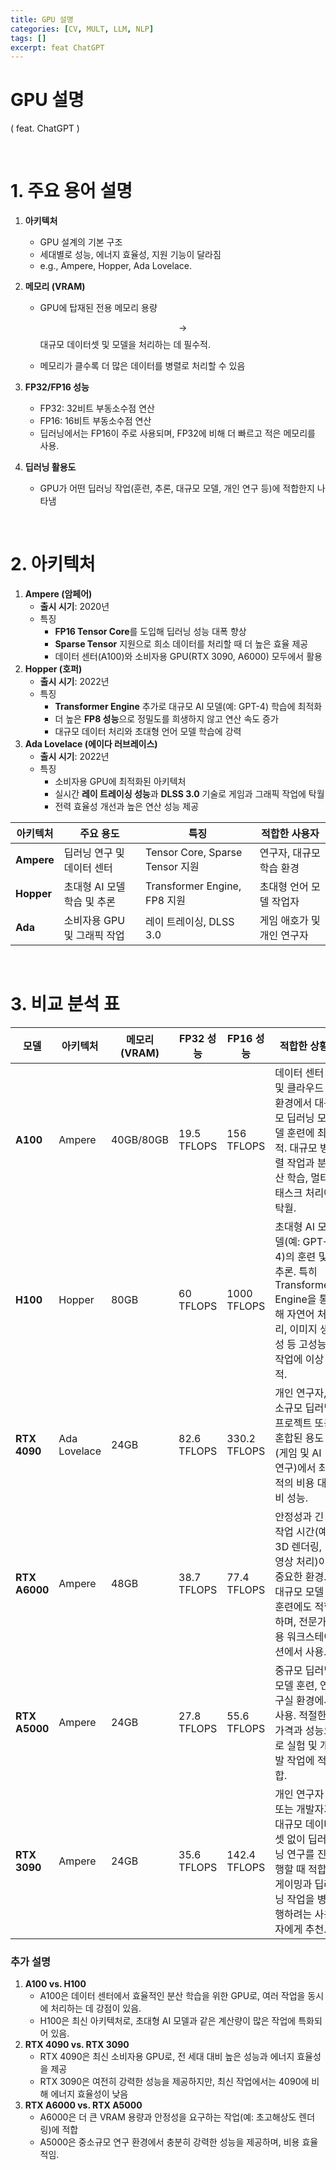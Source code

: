 ```yaml
---
title: GPU 설명
categories: [CV, MULT, LLM, NLP]
tags: []
excerpt: feat ChatGPT
---
```


<script src="https://cdn.mathjax.org/mathjax/latest/MathJax.js?config=TeX-AMS-MML_HTMLorMML" type="text/javascript"></script>

# GPU 설명

( feat. ChatGPT )

<br>

# 1. 주요 용어 설명

1. **아키텍처**

   - GPU 설계의 기본 구조
   - 세대별로 성능, 에너지 효율성, 지원 기능이 달라짐
   - e.g., Ampere, Hopper, Ada Lovelace.

2. **메모리 (VRAM)**

   - GPU에 탑재된 전용 메모리 용량

     $$\rightarrow$$ 대규모 데이터셋 및 모델을 처리하는 데 필수적.

   - 메모리가 클수록 더 많은 데이터를 병렬로 처리할 수 있음

3. **FP32/FP16 성능** 

   - FP32: 32비트 부동소수점 연산
   - FP16: 16비트 부동소수점 연산
   - 딥러닝에서는 FP16이 주로 사용되며, FP32에 비해 더 빠르고 적은 메모리를 사용.

4. **딥러닝 활용도**

   - GPU가 어떤 딥러닝 작업(훈련, 추론, 대규모 모델, 개인 연구 등)에 적합한지 나타냄

<br>

# 2. 아키텍처

1. **Ampere (암페어)**
   - **출시 시기**: 2020년
   - 특징
     - **FP16 Tensor Core**를 도입해 딥러닝 성능 대폭 향상
     - **Sparse Tensor** 지원으로 희소 데이터를 처리할 때 더 높은 효율 제공
     - 데이터 센터(A100)와 소비자용 GPU(RTX 3090, A6000) 모두에서 활용
2. **Hopper (호퍼)**
   - **출시 시기**: 2022년
   - 특징
     - **Transformer Engine** 추가로 대규모 AI 모델(예: GPT-4) 학습에 최적화
     - 더 높은 **FP8 성능**으로 정밀도를 희생하지 않고 연산 속도 증가
     - 대규모 데이터 처리와 초대형 언어 모델 학습에 강력
3. **Ada Lovelace (에이다 러브레이스)**
   - **출시 시기**: 2022년
   - 특징
     - 소비자용 GPU에 최적화된 아키텍처
     - 실시간 **레이 트레이싱 성능**과 **DLSS 3.0** 기술로 게임과 그래픽 작업에 탁월
     - 전력 효율성 개선과 높은 연산 성능 제공

| **아키텍처** | **주요 용도**               | **특징**                        | **적합한 사용자**          |
| ------------ | --------------------------- | ------------------------------- | -------------------------- |
| **Ampere**   | 딥러닝 연구 및 데이터 센터  | Tensor Core, Sparse Tensor 지원 | 연구자, 대규모 학습 환경   |
| **Hopper**   | 초대형 AI 모델 학습 및 추론 | Transformer Engine, FP8 지원    | 초대형 언어 모델 작업자    |
| **Ada**      | 소비자용 GPU 및 그래픽 작업 | 레이 트레이싱, DLSS 3.0         | 게임 애호가 및 개인 연구자 |

<br>

# 3. 비교 분석 표

| **모델**      | **아키텍처** | **메모리 (VRAM)** | **FP32 성능** | **FP16 성능** | **적합한 상황**                                              | **가격**             |
| ------------- | ------------ | ----------------- | ------------- | ------------- | ------------------------------------------------------------ | -------------------- |
| **A100**      | Ampere       | 40GB/80GB         | 19.5 TFLOPS   | 156 TFLOPS    | 데이터 센터 및 클라우드 환경에서 대규모 딥러닝 모델 훈련에 최적. 대규모 병렬 작업과 분산 학습, 멀티 태스크 처리에 탁월. | 약 \$10,000~\$15,000 |
| **H100**      | Hopper       | 80GB              | 60 TFLOPS     | 1000 TFLOPS   | 초대형 AI 모델(예: GPT-4)의 훈련 및 추론. 특히 Transformer Engine을 통해 자연어 처리, 이미지 생성 등 고성능 작업에 이상적. | 약 \$25,000 이상     |
| **RTX 4090**  | Ada Lovelace | 24GB              | 82.6 TFLOPS   | 330.2 TFLOPS  | 개인 연구자, 소규모 딥러닝 프로젝트 또는 혼합된 용도(게임 및 AI 연구)에서 최적의 비용 대비 성능. | 약 \$1,600~\$2,000   |
| **RTX A6000** | Ampere       | 48GB              | 38.7 TFLOPS   | 77.4 TFLOPS   | 안정성과 긴 작업 시간(예: 3D 렌더링, 영상 처리)이 중요한 환경. 대규모 모델 훈련에도 적합하며, 전문가용 워크스테이션에서 사용. | 약 \$4,500~\$5,000   |
| **RTX A5000** | Ampere       | 24GB              | 27.8 TFLOPS   | 55.6 TFLOPS   | 중규모 딥러닝 모델 훈련, 연구실 환경에서 사용. 적절한 가격과 성능으로 실험 및 개발 작업에 적합. | 약 \$2,000~\$2,500   |
| **RTX 3090**  | Ampere       | 24GB              | 35.6 TFLOPS   | 142.4 TFLOPS  | 개인 연구자 또는 개발자가 대규모 데이터셋 없이 딥러닝 연구를 진행할 때 적합. 게이밍과 딥러닝 작업을 병행하려는 사용자에게 추천. | 약 \$1,000~\$1,500   |

### 추가 설명

1. **A100 vs. H100**
   -  A100은 데이터 센터에서 효율적인 분산 학습을 위한 GPU로, 여러 작업을 동시에 처리하는 데 강점이 있음.
   -  H100은 최신 아키텍처로, 초대형 AI 모델과 같은 계산량이 많은 작업에 특화되어 있음.
2. **RTX 4090 vs. RTX 3090**
   - RTX 4090은 최신 소비자용 GPU로, 전 세대 대비 높은 성능과 에너지 효율성을 제공
   - RTX 3090은 여전히 강력한 성능을 제공하지만, 최신 작업에서는 4090에 비해 에너지 효율성이 낮음
3. **RTX A6000 vs. RTX A5000** 
   - A6000은 더 큰 VRAM 용량과 안정성을 요구하는 작업(예: 초고해상도 렌더링)에 적합
   - A5000은 중소규모 연구 환경에서 충분히 강력한 성능을 제공하며, 비용 효율적임.

